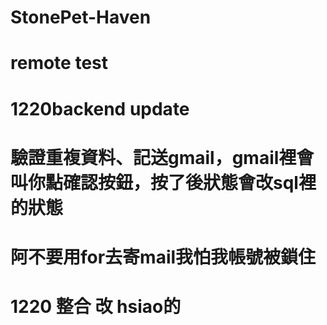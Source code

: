 # StonePet-Haven
# remote test
# 1220backend update
# 驗證重複資料、記送gmail，gmail裡會叫你點確認按鈕，按了後狀態會改sql裡的狀態
# 阿不要用for去寄mail我怕我帳號被鎖住
# 1220 整合 改 hsiao的